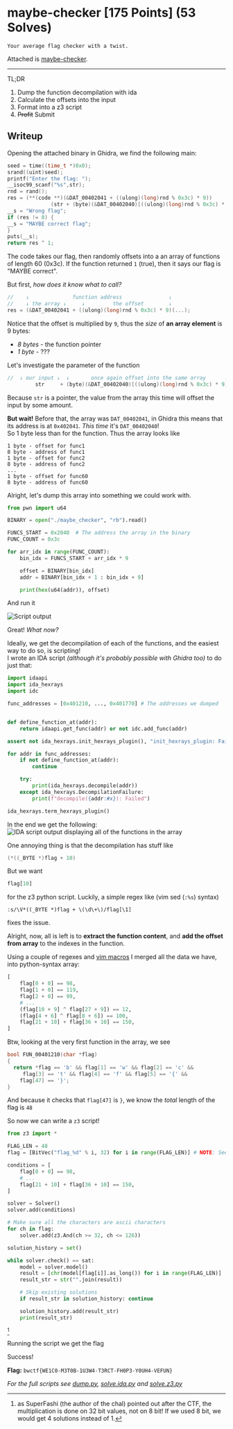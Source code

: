 # maybe-checker \[175 Points] (53 Solves)
```
Your average flag checker with a twist.
```
Attached is [maybe-checker](./maybe-checker).

---

TL;DR

1. Dump the function decompilation with ida
2. Calculate the offsets into the input
3. Format into a z3 script
4. ~~Profit~~ Submit

## Writeup

Opening the attached binary in Ghidra, we find the following main:
```c
seed = time((time_t *)0x0);
srand((uint)seed);
printf("Enter the flag: ");
__isoc99_scanf("%s",str);
rnd = rand();
res = (**(code **)(&DAT_00402041 + ((ulong)(long)rnd % 0x3c) * 9))
              (str + (byte)(&DAT_00402040)[((ulong)(long)rnd % 0x3c) * 9]);
__s = "Wrong flag";
if (res != 0) {
__s = "MAYBE correct flag";
}
puts(__s);
return res ^ 1;
```

The code takes our flag, then randomly offsets into a an array of functions
of length 60 (0x3c). If the function returned `1` (true), then it says our flag
is "MAYBE correct".

But first, *how does it know what to call?*
```c
//    ↓              function address               ↓
//    ↓ the array ↓     ↓         the offset        ↓
res = (&DAT_00402041 + ((ulong)(long)rnd % 0x3c) * 9)(...);
```
Notice that the offset is multiplied by `9`, thus the _size_ of **an array
element** is 9 bytes:
- *8 bytes* - the function pointer
- *1 byte* - ???

Let's investigate the parameter of the function
```c
//  ↓ our input ↓  ↓       once again offset into the same array      ↓
         str     + (byte)(&DAT_00402040)[((ulong)(long)rnd % 0x3c) * 9]
```
Because `str` is a pointer, the value from the array this time will offset the input
by some amount.

**But wait!** Before that, the array was `DAT_00402041`, in Ghidra this means that its
address is at `0x402041`. *This time* it's `DAT_00402040`! \
So 1 byte less than for the function. Thus the array looks like

```
1 byte - offset for func1
8 byte - address of func1
1 byte - offset for func2
8 byte - address of func2
...
1 byte - offset for func60
8 byte - address of func60
```

Alright, let's dump this array into something we could work with.
```py
from pwn import u64

BINARY = open("./maybe_checker", "rb").read()

FUNCS_START = 0x2040  # The address the array in the binary
FUNC_COUNT = 0x3c

for arr_idx in range(FUNC_COUNT):
    bin_idx = FUNCS_START + arr_idx * 9

    offset = BINARY[bin_idx]
    addr = BINARY[bin_idx + 1 : bin_idx + 9]

    print(hex(u64(addr)), offset)
```

And run it

![Script output](./assets/dump.png)

Great! *What now?*

Ideally, we get the decompilation of each of the functions, and the easiest way
to do so, is scripting! \
I wrote an IDA script *(although it's probably possible with Ghidra too)* to do just that:
```py
import idaapi
import ida_hexrays
import idc

func_addresses = [0x401210, ..., 0x401770] # The addresses we dumped


def define_function_at(addr):
    return idaapi.get_func(addr) or not idc.add_func(addr)

assert not ida_hexrays.init_hexrays_plugin(), "init_hexrays_plugin: Failed"

for addr in func_addresses:
    if not define_function_at(addr):
        continue

    try:
        print(ida_hexrays.decompile(addr))
    except ida_hexrays.DecompilationFailure:
        print(f"decompile({addr:#x}): Failed")

ida_hexrays.term_hexrays_plugin()
```

In the end we get the following:\
![IDA script output displaying all of the functions in the array](./assets/ida.png)

One annoying thing is that the decompilation has stuff like
```c
(*((_BYTE *)flag + 10)
```
But we want
```py
flag[10]
```
for the z3 python script. Luckily, a simple regex like (vim sed (`:%s`) syntax)
```
:s/\V*((_BYTE *)flag + \(\d\+\)/flag[\1]
```
fixes the issue.

Alright, now, all is left is to **extract the function content**,
and **add the offset from array** to the indexes in the function.

Using a couple of regexes and [vim macros](https://www.redhat.com/sysadmin/use-vim-macros)
I merged all the data we have, into python-syntax array:
```py
[
    flag[0 + 0] == 98,
    flag[1 + 0] == 119,
    flag[2 + 0] == 99,
    # ...
    (flag[10 + 9] ^ flag[27 + 9]) == 12,
    (flag[4 + 6] ^ flag[8 + 6]) == 100,
    flag[21 + 10] + flag[36 + 10] == 150,
]
```

Btw, looking at the very first function in the array, we see
```c
bool FUN_00401210(char *flag)
{
  return *flag == 'b' && flag[1] == 'w' && flag[2] == 'c' &&
     flag[3] == 't' && flag[4] == 'f' && flag[5] == '{' &&
    flag[47] == '}';
}
```
And because it checks that `flag[47]` is `}`, we know the *total* length of the flag
is `48`

So now we can write a `z3` script!
```py
from z3 import *

FLAG_LEN = 48
flag = [BitVec("flag_%d" % i, 32) for i in range(FLAG_LEN)] # NOTE: See footnote [1]

conditions = [
    flag[0 + 0] == 98,
    # ...
    flag[21 + 10] + flag[36 + 10] == 150,
]

solver = Solver()
solver.add(conditions)

# Make sure all the characters are ascii characters
for ch in flag:
    solver.add(z3.And(ch >= 32, ch <= 126))

solution_history = set()

while solver.check() == sat:
    model = solver.model()
    result = [chr(model[flag[i]].as_long()) for i in range(FLAG_LEN)]
    result_str = str("".join(result))

    # Skip existing solutions
    if result_str in solution_history: continue

    solution_history.add(result_str)
    print(result_str)
```
[^1]

Running the script we get the flag

Success!

**Flag:** `bwctf{WE1C0-M3T0B-1U3W4-T3RCT-FH0P3-Y0UH4-VEFUN}`

*For the full scripts see [dump.py](./dump.py), [solve.ida.py](./solve.ida.py) and [solve.z3.py](./solve.z3.py)*

[^1]: as SuperFashi (the author of the chal) pointed out after the CTF, the multiplication is done on 32 bit values, not on 8 bit! If we used 8 bit, we would get 4 solutions instead of 1.
